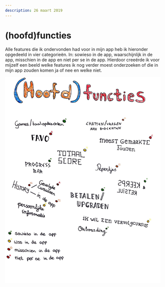 ```yaml
---
description: 26 maart 2019
---
```


# \(hoofd\)functies

Alle features die ik ondervonden had voor in mijn app heb ik hieronder opgedeeld in vier categorieën. In: sowieso in de app, waarschijnlijk in de app, misschien in de app en niet per se in de app. Hierdoor creeërde ik voor mijzelf een beeld welke features ik nog verder moest onderzoeken of die in mijn app zouden komen ja of nee en welke niet.

![](../../../.gitbook/assets/logboek-scan-31-maart-10-1.jpg)

